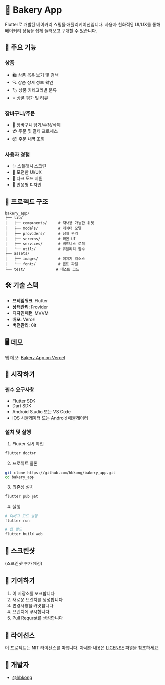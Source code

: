 # 🥐 Bakery App

Flutter로 개발된 베이커리 쇼핑몰 애플리케이션입니다. 사용자 친화적인 UI/UX를 통해 베이커리 상품을 쉽게 둘러보고 구매할 수 있습니다.

## 📱 주요 기능

### 상품
- 🛍️ 상품 목록 보기 및 검색
- 🔍 상품 상세 정보 확인
- 🏷️ 상품 카테고리별 분류
- ⭐ 상품 평가 및 리뷰

### 장바구니/주문
- 🛒 장바구니 담기/수정/삭제
- 💳 주문 및 결제 프로세스
- 📦 주문 내역 조회

### 사용자 경험
- ✨ 스플래시 스크린
- 🎨 모던한 UI/UX
- 🌙 다크 모드 지원
- 📱 반응형 디자인

## 🎯 프로젝트 구조

```
bakery_app/
├── lib/
│   ├── components/     # 재사용 가능한 위젯
│   ├── models/         # 데이터 모델
│   ├── providers/      # 상태 관리
│   ├── screens/        # 화면 UI
│   ├── services/       # 비즈니스 로직
│   └── utils/          # 유틸리티 함수
├── assets/
│   ├── images/         # 이미지 리소스
│   └── fonts/          # 폰트 파일
└── test/              # 테스트 코드
```

## 🛠️ 기술 스택

- **프레임워크**: Flutter
- **상태관리**: Provider
- **디자인패턴**: MVVM
- **배포**: Vercel
- **버전관리**: Git

## 🖥️ 데모

웹 데모: [Bakery App on Vercel](https://bakery-82uro1hjf-hyeonbaekongriiidcos-projects.vercel.app)

## 🚀 시작하기

### 필수 요구사항
- Flutter SDK
- Dart SDK
- Android Studio 또는 VS Code
- iOS 시뮬레이터 또는 Android 에뮬레이터

### 설치 및 실행

1. Flutter 설치 확인
```bash
flutter doctor
```

2. 프로젝트 클론
```bash
git clone https://github.com/hbkong/bakery_app.git
cd bakery_app
```

3. 의존성 설치
```bash
flutter pub get
```

4. 실행
```bash
# 디버그 모드 실행
flutter run

# 웹 빌드
flutter build web
```

## 📱 스크린샷

(스크린샷 추가 예정)

## 🤝 기여하기

1. 이 저장소를 포크합니다
2. 새로운 브랜치를 생성합니다
3. 변경사항을 커밋합니다
4. 브랜치에 푸시합니다
5. Pull Request를 생성합니다

## 📝 라이선스

이 프로젝트는 MIT 라이선스를 따릅니다. 자세한 내용은 [LICENSE](LICENSE) 파일을 참조하세요.

## 👥 개발자

- [@hbkong](https://github.com/hbkong)
